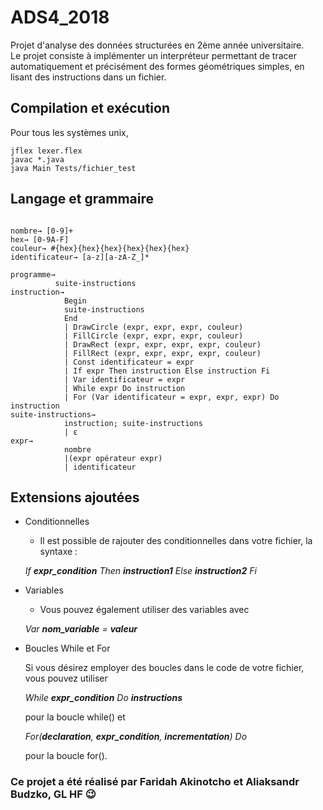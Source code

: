 # ADS4_2018

Projet d'analyse des données structurées en 2ème année universitaire.  
Le projet consiste à implémenter un interpréteur permettant de tracer automatiquement et précisément des formes géométriques simples, en lisant des instructions dans un fichier.

## Compilation et exécution
Pour tous les systèmes unix,
```Shell
jflex lexer.flex
javac *.java
java Main Tests/fichier_test
```

## Langage et grammaire

```Grammaire

nombre→ [0-9]+
hex→ [0-9A-F]
couleur→ #{hex}{hex}{hex}{hex}{hex}{hex}
identificateur→ [a-z][a-zA-Z_]*

programme→
          suite-instructions
instruction→
            Begin
            suite-instructions
            End
            | DrawCircle (expr, expr, expr, couleur)
            | FillCircle (expr, expr, expr, couleur)
            | DrawRect (expr, expr, expr, expr, couleur)
            | FillRect (expr, expr, expr, expr, couleur)
            | Const identificateur = expr
            | If expr Then instruction Else instruction Fi
            | Var identificateur = expr
            | While expr Do instruction
            | For (Var identificateur = expr, expr, expr) Do instruction
suite-instructions→
            instruction; suite-instructions
            | ε
expr→
            nombre
            |(expr opérateur expr)
            | identificateur

```

## Extensions ajoutées
* Conditionnelles
  * Il est possible de rajouter des conditionnelles dans votre fichier, la syntaxe :

  *If __expr_condition__ Then __instruction1__ Else __instruction2__ Fi*

* Variables
  * Vous pouvez également utiliser des variables avec

  *Var __nom_variable__ = __valeur__*

* Boucles While et For

  Si vous désirez employer des boucles dans le code de votre fichier, vous pouvez utiliser

  *While __expr_condition__ Do __instructions__*

   pour la boucle while() et

   *For(__declaration__, __expr_condition__, __incrementation__) Do*

   pour la boucle for().

### Ce projet a été réalisé par Faridah Akinotcho et Aliaksandr Budzko, GL HF :wink:
